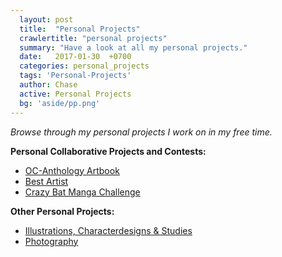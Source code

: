 ```yaml
---
  layout: post
  title:  "Personal Projects"
  crawlertitle: "personal projects"
  summary: "Have a look at all my personal projects."
  date:   2017-01-30  +0700
  categories: personal_projects
  tags: 'Personal-Projects'
  author: Chase
  active: Personal Projects
  bg: 'aside/pp.png'
---
```

*Browse through my personal projects I work on in my free time.*

  **Personal Collaborative Projects and Contests:**
  * [OC-Anthology Artbook](https://chasethehunter.github.io/personal_projects/ocanthology/)
  * [Best Artist](https://chasethehunter.github.io/personal_projects/best-artist/)
  * [Crazy Bat Manga Challenge](https://chasethehunter.github.io/personal_projects/crazybat-manga-challenge/)
  
  **Other Personal Projects:**
  * [Illustrations, Characterdesigns & Studies](https://chasethehunter.github.io/personal_stuff/personal-stuff/)
  * [Photography](https://chasethehunter.github.io/photography/photography/)

